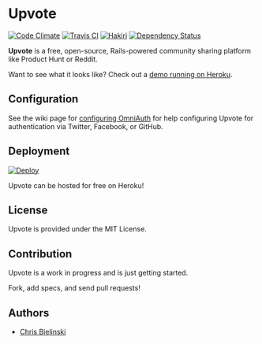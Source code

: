 # Upvote

[![Code Climate](https://codeclimate.com/github/upvote/upvote/badges/gpa.svg)](https://codeclimate.com/github/upvote/upvote)
[![Travis CI](https://travis-ci.org/upvote/upvote.svg)](https://travis-ci.org/upvote/upvote)
[![Hakiri](https://hakiri.io/github/upvote/upvote/master.svg)](https://hakiri.io/github/upvote/upvote/master/shield)
[![Dependency Status](https://gemnasium.com/upvote/upvote.svg)](https://gemnasium.com/upvote/upvote)

**Upvote** is a free, open-source, Rails-powered community sharing platform like Product Hunt or Reddit.

Want to see what it looks like? Check out a [demo running on Heroku](https://upvote-demo.herokuapp.com/).

## Configuration

See the wiki page for [configuring OmniAuth](https://github.com/upvote/upvote/wiki/Configuring-OmniAuth) for help configuring Upvote for authentication via Twitter, Facebook, or GitHub.

## Deployment

[![Deploy](https://www.herokucdn.com/deploy/button.png)](https://heroku.com/deploy)

Upvote can be hosted for free on Heroku!

## License

Upvote is provided under the MIT License.

## Contribution

Upvote is a work in progress and is just getting started.

Fork, add specs, and send pull requests!

## Authors

* [Chris Bielinski](https://github.com/chrisb)
